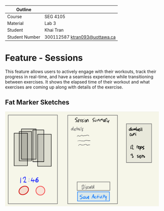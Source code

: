 | Outline        |                               |
| -------------- | ----------------------------- |
| Course         | SEG 4105                      |
| Material       | Lab 3                         |
| Student        | Khai Tran                     |
| Student Number | 300112587 ktran093@uottawa.ca |

# Feature - Sessions

This feature allows users to actively engage with their workouts, track their progress in real-time, and have a seamless experience while transitioning between exercises. It shows the elapsed time of their workout and what exercises are coming up along with details of the exercise.

## Fat Marker Sketches

![Alt text](image.png)
